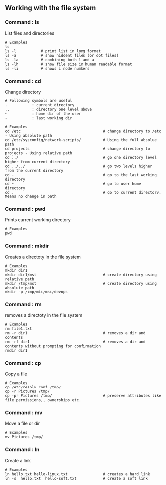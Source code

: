 ## Working with the file system

### Command : ls
List files and directories
```
# Examples
ls
ls -l           # print list in long format 
ls -a           # show hiddent files (or dot files)
ls -la          # combining both l and a
ls -lh          # show file size in human readable format   
ls -li          # shows i node numbers
```

### Command : cd
Change directory
```
# Following symbols are useful
.           : current directory
..          : directory one level above
~           : home dir of the user
-           : last working dir

# Examples
cd /etc                                     # change directory to /etc - Using absolute path
cd /etc/sysconfig/network-scripts/          # Using the full absolue path
cd projects                                 # change directory to projects - Using relative path
cd ../                                      # go one directory level higher from current directory
cd ../../                                   # go two levels higher from the current directory
cd -                                        # go to the last working directory
cd ~                                        # go to user home directory
cd .                                        # go to current directory. Means no change in path                                 
```

### Command : pwd
Prints current working directory
```
# Examples
pwd
```

### Command : mkdir
Creates a directoty in the file system
```
# Examples
mkdir dir1
mkdir dir1/mst                              # create directory using relative path
mkdir /tmp/mst                              # create directory using absolute path
mkdir -p /tmp/mit/mst/devops
```

### Command : rm
removes a directoty in the file system
```
# Examples
rm file1.txt    
rm -r dir1                                  # removes a dir and contents          
rm -rf dir1                                 # removes a dir and contents without prompting for confirmation
rmdir dir1
```

### Command : cp
Copy a file
```
# Examples
cp /etc/resolv.conf /tmp/
cp -r Pictures /tmp/
cp -pr Pictures /tmp/                       # preserve attributes like file permissions,, ownerships etc.
```

### Command : mv
Move a file or dir
```
# Examples
mv Pictures /tmp/
```

### Command : ln
Create a link
```
# Examples
ln hello.txt hello-linux.txt                # creates a hard link
ln -s  hello.txt  hello-soft.txt            # create a soft link
```

